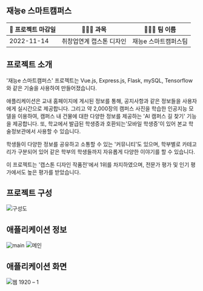 <h2>재능e 스마트캠퍼스</h2>

| 📝 프로젝트 마감일 | 👨🏻‍🏫 과목    | 🙋🏻‍♂️ 팀 이름 |
|-------------|---------------|--------------|
| 2022-11-14  | 취창업연계 캡스톤 디자인 | 재능e 스마트캠퍼스팀  |

<h2>프로젝트 소개</h2>

'재능e 스마트캠퍼스' 프로젝트는 Vue.js, Express.js, Flask, mySQL, Tensorflow와 같은 기술을 사용하여 만들어졌습니다.

애플리케이션은 교내 홈페이지에 게시된 정보를 통해, 공지사항과 같은 정보들을 사용자에게 실시간으로 제공합니다. 그리고 약 2,000장의 캠퍼스 사진을 학습한 인공지능 모델을 이용하여, 캠퍼스 내 건물에 대한 다양한 정보를 제공하는 'AI 캠퍼스 길 찾기' 기능을 제공합니다. 또, 학교에서 발급된 학생증과 호환되는'모바일 학생증'이 있어 본교 학술정보관에서 사용할 수 있습니다.

학생들이 다양한 정보를 공유하고 소통할 수 있는 '커뮤니티'도 있으며, 학부별로 카테고리가 구분되어 있어 같은 학부의 학생들까지 자유롭게 다양한 이야기를 할 수 있습니다.

이 프로젝트는 '캡스톤 디자인 작품전'에서 1위를 차지하였으며, 전문가 평가 및 인기 평가에서도 높은 평가를 받았습니다.

<h2>프로젝트 구성</h2>

![구성도](https://user-images.githubusercontent.com/38902021/205934417-512de25c-abb0-4648-b93d-c1b93bf97ad8.png)

<h2>애플리케이션 정보</h2>

<!--메인화면 | 목록  | 글 보기 | 
----- | ----- | -----
![메인화면](https://user-images.githubusercontent.com/38902021/174563225-c066b68e-f90c-4db5-af59-f9b4c209eb47.gif) | ![목록](https://user-images.githubusercontent.com/38902021/174563246-b367f4a9-f6f1-4087-8c6a-3adb99cbf9ae.gif) | ![글 들어가기](https://user-images.githubusercontent.com/38902021/174563253-27c4828b-4eca-400c-8b3c-b3c270b98d49.gif)-->
![main](https://user-images.githubusercontent.com/38902021/205929254-bcbbf670-ed54-42c8-9f14-887ec4e1cf7c.png)
![메인](https://user-images.githubusercontent.com/38902021/205929527-5671afb7-01ac-4dd1-81a7-0187b5c0e9e7.png)

<h2>애플리케이션 화면</h2>

![웹 1920 – 1](https://user-images.githubusercontent.com/38902021/205929758-7ae4cb6f-5e6c-45af-a35c-487e346753c4.png)
<!--![웹 1920 – 2](https://user-images.githubusercontent.com/38902021/205929761-4b5d785f-4ee2-407a-889b-45f382ec1f60.png)
![웹 1920 – 3](https://user-images.githubusercontent.com/38902021/205929777-fc49a7ed-c7f6-4b7c-9f65-fbd6601f5605.png)
![웹 1920 – 4](https://user-images.githubusercontent.com/38902021/205929783-25cffbb2-fe11-4fa0-b52a-c660aa078c7d.png)-->

